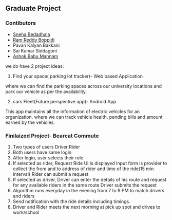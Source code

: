 ## Graduate Project 
### Contibutors
* [Sneha Bedadhala](https://github.com/snehabedadhala)
* [Ram Reddy Boppidi](https://github.com/RamReddy98)
* Pavan Kalyan Bakkani
* Sai Kumar Siddagoni
* [Ashok Babu Mannam](https://github.com/AshokBabuMannam)


we do have 2 project ideas:

1. Find your space( parking lot tracker)- Web based Application

where we can find the parking spaces across our university locations and park our vehicle as per the availability.

2. cars Fleet(Future perspective app)- Android App

This app maintains all the information of electric vehicles for an organization. where we can track vehicle health, pending bills and amount earned by the vehicles.


### Finilaized Project- Bearcat Commute

1. Two types of users
	Driver
	Rider
2. Both users have same login
3. After login, user selects their role
4. If selected as rider, 
	Request Ride UI is displayed
	Input form is provider to collect the from and to address of rider and time of the ride(15 min interval)
	Rider can submit a request
5. If selected as driver,
	Driver can enter the details of his route and request for any available riders in the same route
	Driver submits the request
6. Algorithm runs everyday in the evening from 7 to 9 PM to match drivers and riders
7. Send notification with the ride details including timings.
8. Driver and Rider meets the next morning at pick up spot and drives to work/school
